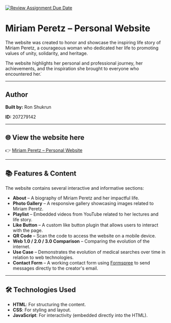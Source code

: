 [![Review Assignment Due Date](https://classroom.github.com/assets/deadline-readme-button-22041afd0340ce965d47ae6ef1cefeee28c7c493a6346c4f15d667ab976d596c.svg)](https://classroom.github.com/a/89IMDEJr)
# Miriam Peretz – Personal Website

The website was created to honor and showcase the inspiring life story of Miriam Peretz, a courageous woman who dedicated her life to promoting values of unity, solidarity, and heritage.

The website highlights her personal and professional journey, her achievements, and the inspiration she brought to everyone who encountered her.ֿ

---
## Author

**Built by:** Ron Shukrun

**ID:** 207279142

---

## 🌐 View the website here  
👉 [Miriam Peretz – Personal Website]((https://wed-2023.github.io/Miriam-Peretz-Personal-Website/)) 

---

## 📚 Features & Content

The website contains several interactive and informative sections:

-  **About** – A biography of Miriam Peretz and her impactful life.
-  **Photo Gallery** – A responsive gallery showcasing images related to Miriam Peretz.
-  **Playlist** – Embedded videos from YouTube related to her lectures and life story.
-  **Like Button** – A custom like button plugin that allows users to interact with the page.
-  **QR Code** – Scan the code to access the website on a mobile device.
-  **Web 1.0 / 2.0 / 3.0 Comparison** – Comparing the evolution of the internet.
-  **Use Case** – Demonstrates the evolution of medical searches over time in relation to web technologies.
-  **Contact Form** – A working contact form using [Formspree](https://formspree.io) to send messages directly to the creator's email.

---

## 🛠️ Technologies Used

-  **HTML**: For structuring the content.
-  **CSS**: For styling and layout.
-  **JavaScript**: For interactivity (embedded directly into the HTML).

